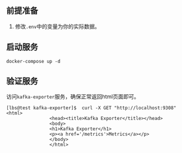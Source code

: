 ## 前提准备

1. 修改`.env`中的变量为你的实际数据。

## 启动服务

```shell
docker-compose up -d
```

## 验证服务

访问`kafka-exporter`服务，确保正常返回html页面即可。
```shell
[lbs@test kafka-exporter]$  curl -X GET "http://localhost:9308"
<html>
                <head><title>Kafka Exporter</title></head>
                <body>
                <h1>Kafka Exporter</h1>
                <p><a href='/metrics'>Metrics</a></p>
                </body>
                </html>
```

